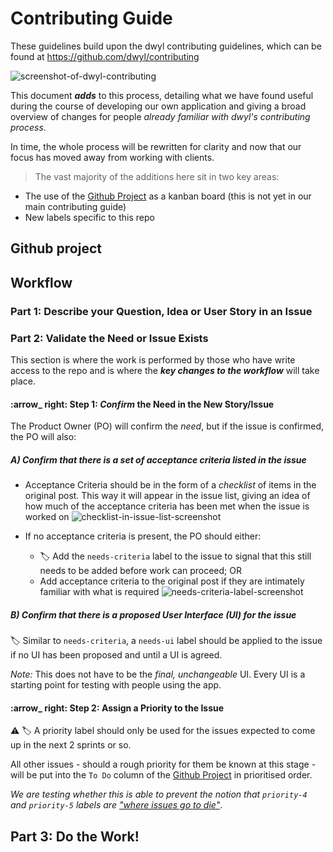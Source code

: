 # Contributing Guide

These guidelines build upon the dwyl contributing guidelines, which can be
found at https://github.com/dwyl/contributing

![screenshot-of-dwyl-contributing](https://user-images.githubusercontent.com/4185328/69333674-0db3e880-0c51-11ea-81db-1ae66d1bb3f3.png)

This document ***adds*** to this process, detailing what we have found useful
during the course of developing our own application and giving a broad overview
of changes for people _already familiar with dwyl's contributing process_.

In time, the whole process will be rewritten for clarity and now that our focus
has moved away from working with clients.

> The vast majority of the additions here sit in two key areas:
+ The use of the [Github Project](https://help.github.com/en/github/managing-your-work-on-github/about-project-boards)
as a kanban board (this is not yet in our main contributing guide)
+ New labels specific to this repo



## Github project


## Workflow

### Part 1: Describe your Question, Idea or User Story in an Issue


### Part 2: Validate the Need or Issue Exists
This section is where the work is performed by those who have write access to the
repo and is where the ***key changes to the workflow*** will take place.

#### :arrow_ right: Step 1: _Confirm_ the Need in the New Story/Issue
The Product Owner (PO) will confirm the _need_, but if the issue is confirmed,
the PO will also:

##### A) Confirm that there is a set of acceptance criteria listed in the issue
+ Acceptance Criteria should be in the form of a _checklist_ of items in the
  original post. This way it will appear in the issue list, giving an idea of
  how much of the acceptance criteria has been met when the issue is worked
  on
  ![checklist-in-issue-list-screenshot](https://user-images.githubusercontent.com/4185328/69977981-a422bc80-1523-11ea-9df2-8e892dd6f884.png)


+ If no acceptance criteria is present, the PO should either:
  + :label: Add the `needs-criteria` label to the issue to signal that this still
    needs to be added before work can proceed; OR
  + Add acceptance criteria to the original post if they are intimately familiar
    with what is required
    ![needs-criteria-label-screenshot](https://user-images.githubusercontent.com/4185328/69977426-b2240d80-1522-11ea-95f3-8de79ce516fb.png)

##### B) Confirm that there is a proposed User Interface *(UI)* for the issue

:label: Similar to `needs-criteria`, a `needs-ui` label should be applied to the issue
if no UI has been proposed and until a UI is agreed.

_Note:_ This does not have to be the _final, unchangeable_ UI. Every UI is a
starting point for testing with people using the app.

#### :arrow_ right: Step 2: Assign a Priority to the Issue
:warning: :label: A priority label should only be used for the issues expected to come up
in the next 2 sprints or so.

All other issues - should a rough priority for them be known at this stage - will
be put into the `To Do` column of the
[Github Project](https://github.com/dwyl/app/projects) in prioritised order.

_We are testing whether this is able to prevent the notion that `priority-4` and
`priority-5` labels are ["where issues go to die"](https://github.com/dwyl/app/issues/239#issuecomment-556105866)_.


## Part 3: Do the Work!
